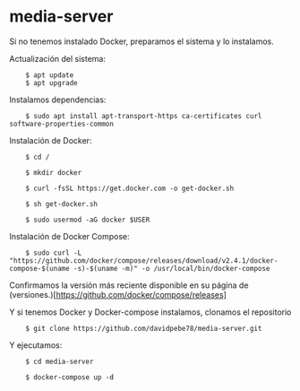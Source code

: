 # media-server
Si no tenemos instalado Docker, preparamos el sistema y lo instalamos.

Actualización del sistema:

        $ apt update
        $ apt upgrade

Instalamos dependencias:

        $ sudo apt install apt-transport-https ca-certificates curl software-properties-common

Instalación de Docker:

        $ cd /

        $ mkdir docker

        $ curl -fsSL https://get.docker.com -o get-docker.sh

        $ sh get-docker.sh

        $ sudo usermod -aG docker $USER

Instalación de Docker Compose:

        $ sudo curl -L "https://github.com/docker/compose/releases/download/v2.4.1/docker-compose-$(uname -s)-$(uname -m)" -o /usr/local/bin/docker-compose
    
Confirmamos la versión más reciente disponible en su página de (versiones.)[https://github.com/docker/compose/releases]

Y si tenemos Docker y Docker-compose instalamos, clonamos el repositorio
    
        $ git clone https://github.com/davidpebe78/media-server.git

Y ejecutamos:

        $ cd media-server

        $ docker-compose up -d
